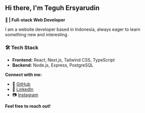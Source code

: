 ## Hi there, I'm Teguh Ersyarudin

**🚀 | Full-stack Web Developer**

I am a website developer based in Indonesia, always eager to learn something new and interesting.

### 🛠 Tech Stack

- **Frontend:** React, Next.js, Tailwind CSS, TypeScript
- **Backend:** Node.js, Express, PostgreSQL

**Connect with me:**

* 🐙 [GitHub](https://github.com/revxcode)
* 💼 [LinkedIn](https://www.linkedin.com/in/teguh-ersyarudin-aab190322)
* 📷 [Instagram](https://instagram.com/revenue0x)

**Feel free to reach out!**
